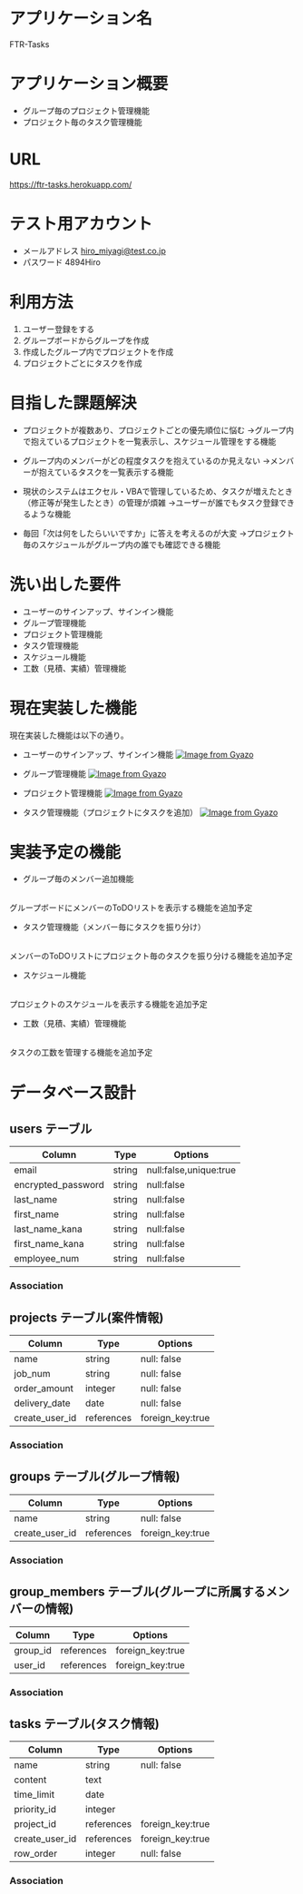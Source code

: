# アプリケーション名
FTR-Tasks

# アプリケーション概要
- グループ毎のプロジェクト管理機能
- プロジェクト毎のタスク管理機能

# URL
https://ftr-tasks.herokuapp.com/

# テスト用アカウント
- メールアドレス
hiro_miyagi@test.co.jp
- パスワード
4894Hiro


# 利用方法
1. ユーザー登録をする
1. グループボードからグループを作成
1. 作成したグループ内でプロジェクトを作成
1. プロジェクトごとにタスクを作成

# 目指した課題解決
- プロジェクトが複数あり、プロジェクトごとの優先順位に悩む
→グループ内で抱えているプロジェクトを一覧表示し、スケジュール管理をする機能

- グループ内のメンバーがどの程度タスクを抱えているのか見えない
→メンバーが抱えているタスクを一覧表示する機能
　
- 現状のシステムはエクセル・VBAで管理しているため、タスクが増えたとき（修正等が発生したとき）の管理が煩雑
→ユーザーが誰でもタスク登録できるような機能

- 毎回「次は何をしたらいいですか」に答えを考えるのが大変
→プロジェクト毎のスケジュールがグループ内の誰でも確認できる機能

# 洗い出した要件
- ユーザーのサインアップ、サインイン機能
- グループ管理機能
- プロジェクト管理機能
- タスク管理機能
- スケジュール機能
- 工数（見積、実績）管理機能

# 現在実装した機能
現在実装した機能は以下の通り。
- ユーザーのサインアップ、サインイン機能
[![Image from Gyazo](https://i.gyazo.com/a25ed8b8563716ab9baa09c02c44e331.gif)](https://gyazo.com/a25ed8b8563716ab9baa09c02c44e331)

- グループ管理機能
[![Image from Gyazo](https://i.gyazo.com/c24c897215c92d658db892d3396e9334.gif)](https://gyazo.com/c24c897215c92d658db892d3396e9334)

- プロジェクト管理機能
[![Image from Gyazo](https://i.gyazo.com/4f527171a0668f36feaa401dc07bebce.gif)](https://gyazo.com/4f527171a0668f36feaa401dc07bebce)

- タスク管理機能（プロジェクトにタスクを追加）
[![Image from Gyazo](https://i.gyazo.com/e7b6fe49222d757c77fef2a7f243989d.gif)](https://gyazo.com/e7b6fe49222d757c77fef2a7f243989d)


# 実装予定の機能
- グループ毎のメンバー追加機能
<br>
グループボードにメンバーのToDOリストを表示する機能を追加予定

- タスク管理機能（メンバー毎にタスクを振り分け）
<br>
メンバーのToDOリストにプロジェクト毎のタスクを振り分ける機能を追加予定

- スケジュール機能
<br>
プロジェクトのスケジュールを表示する機能を追加予定

- 工数（見積、実績）管理機能
<br>
タスクの工数を管理する機能を追加予定


# データベース設計

## users テーブル

| Column             | Type    | Options                |
| ------------------ | ------- | ---------------------- |
| email              | string  | null:false,unique:true |
| encrypted_password | string  | null:false             |
| last_name          | string  | null:false             |
| first_name         | string  | null:false             |
| last_name_kana     | string  | null:false             |
| first_name_kana    | string  | null:false             |
| employee_num       | string  | null:false             |

### Association


## projects テーブル(案件情報)

| Column                 | Type                 | Options          |
| ---------------------- | -------------------- | ---------------- |
| name                   | string               | null: false      |
| job_num                | string               | null: false      |
| order_amount           | integer              | null: false      |
| delivery_date          | date                 | null: false      |
| create_user_id         | references           | foreign_key:true |

### Association


## groups テーブル(グループ情報)

| Column                 | Type                 | Options          |
| ---------------------- | -------------------- | ---------------- |
| name                   | string               | null: false      |
| create_user_id         | references           | foreign_key:true |


### Association

## group_members テーブル(グループに所属するメンバーの情報)

| Column                 | Type                 | Options          |
| ---------------------- | -------------------- | ---------------- |
| group_id               | references           | foreign_key:true |
| user_id                | references           | foreign_key:true |

### Association


## tasks テーブル(タスク情報)

| Column                 | Type                 | Options          |
| ---------------------- | -------------------- | ---------------- |
| name                   | string               | null: false      |
| content                | text                 |                  |
| time_limit             | date                 |                  |
| priority_id            | integer              |                  |
| project_id             | references           | foreign_key:true |
| create_user_id         | references           | foreign_key:true |
| row_order              | integer              | null: false |


### Association

